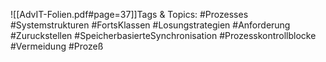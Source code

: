 
![[AdvIT-Folien.pdf#page=37]]Tags & Topics:
   #Prozesses
   #Systemstrukturen
   #FortsKlassen
   #Losungstrategien
   #Anforderung
   #Zuruckstellen
   #SpeicherbasierteSynchronisation
   #Prozesskontrollblocke
   #Vermeidung
   #Prozeß